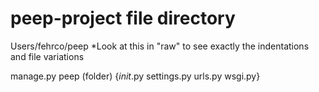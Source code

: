 # peep-project file directory
Users/fehrco/peep
*Look at this in "raw" to see exactly the indentations and file variations

manage.py
peep (folder)
  {_init_.py
  settings.py
  urls.py
  wsgi.py}
